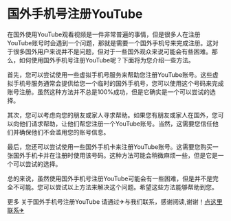 # 国外手机号注册YouTube

在国外使用YouTube观看视频是一件非常普遍的事情，但是很多人在注册YouTube账号时会遇到一个问题，那就是需要一个国外手机号来完成注册。这对于很多国外用户来说并不是问题，但对于一些国外观众来说可能会有些困难。那么，如何使用国外手机号注册YouTube呢？下面将为您介绍一些方法。

首先，您可以尝试使用一些虚拟手机号服务来帮助您注册YouTube账号。这些虚拟手机号服务通常会提供给您一个临时的国外手机号，您可以使用这个号码来完成账号注册。虽然这种方法并不总是100%成功，但是它确实是一个可以尝试的选择。

其次，您可以考虑向您的朋友或家人寻求帮助。如果您有朋友或家人在国外，您可以向他们请求帮助，让他们帮您注册一个YouTube账号。当然，这需要您信任他们并确保他们不会滥用您的账号信息。

最后，您还可以尝试使用一些国外手机卡来注册YouTube账号。这需要您购买一张国外手机卡并在注册时使用该号码。这种方法可能会稍微麻烦一些，但是它是一个可以尝试的选择。

总的来说，虽然使用国外手机号注册YouTube可能会有一些困难，但是并不是完全不可能。您可以尝试以上方法来解决这个问题。希望这些方法能够帮助到您。

更多 关于国外手机号注册YouTube 请通过✈与我们联系，感谢阅读,谢谢！[点这里联系✈](https://b.k02.cc)